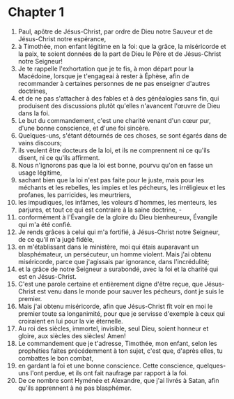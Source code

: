 # Chapter 1

1. Paul, apôtre de Jésus-Christ, par ordre de Dieu notre Sauveur et de Jésus-Christ notre espérance,
2. à Timothée, mon enfant légitime en la foi: que la grâce, la miséricorde et la paix, te soient données de la part de Dieu le Père et de Jésus-Christ notre Seigneur!
3. Je te rappelle l'exhortation que je te fis, à mon départ pour la Macédoine, lorsque je t'engageai à rester à Éphèse, afin de recommander à certaines personnes de ne pas enseigner d'autres doctrines,
4. et de ne pas s'attacher à des fables et à des généalogies sans fin, qui produisent des discussions plutôt qu'elles n'avancent l'œuvre de Dieu dans la foi.
5. Le but du commandement, c'est une charité venant d'un cœur pur, d'une bonne conscience, et d'une foi sincère.
6. Quelques-uns, s'étant détournés de ces choses, se sont égarés dans de vains discours;
7. ils veulent être docteurs de la loi, et ils ne comprennent ni ce qu'ils disent, ni ce qu'ils affirment.
8. Nous n'ignorons pas que la loi est bonne, pourvu qu'on en fasse un usage légitime,
9. sachant bien que la loi n'est pas faite pour le juste, mais pour les méchants et les rebelles, les impies et les pécheurs, les irréligieux et les profanes, les parricides, les meurtriers,
10. les impudiques, les infâmes, les voleurs d'hommes, les menteurs, les parjures, et tout ce qui est contraire à la saine doctrine, -
11. conformément à l'Évangile de la gloire du Dieu bienheureux, Évangile qui m'a été confié.
12. Je rends grâces à celui qui m'a fortifié, à Jésus-Christ notre Seigneur, de ce qu'il m'a jugé fidèle,
13. en m'établissant dans le ministère, moi qui étais auparavant un blasphémateur, un persécuteur, un homme violent. Mais j'ai obtenu miséricorde, parce que j'agissais par ignorance, dans l'incrédulité;
14. et la grâce de notre Seigneur a surabondé, avec la foi et la charité qui est en Jésus-Christ.
15. C'est une parole certaine et entièrement digne d'être reçue, que Jésus-Christ est venu dans le monde pour sauver les pécheurs, dont je suis le premier.
16. Mais j'ai obtenu miséricorde, afin que Jésus-Christ fît voir en moi le premier toute sa longanimité, pour que je servisse d'exemple à ceux qui croiraient en lui pour la vie éternelle.
17. Au roi des siècles, immortel, invisible, seul Dieu, soient honneur et gloire, aux siècles des siècles! Amen!
18. Le commandement que je t'adresse, Timothée, mon enfant, selon les prophéties faites précédemment à ton sujet, c'est que, d'après elles, tu combattes le bon combat,
19. en gardant la foi et une bonne conscience. Cette conscience, quelques-uns l'ont perdue, et ils ont fait naufrage par rapport à la foi.
20. De ce nombre sont Hyménée et Alexandre, que j'ai livrés à Satan, afin qu'ils apprennent à ne pas blasphémer.

